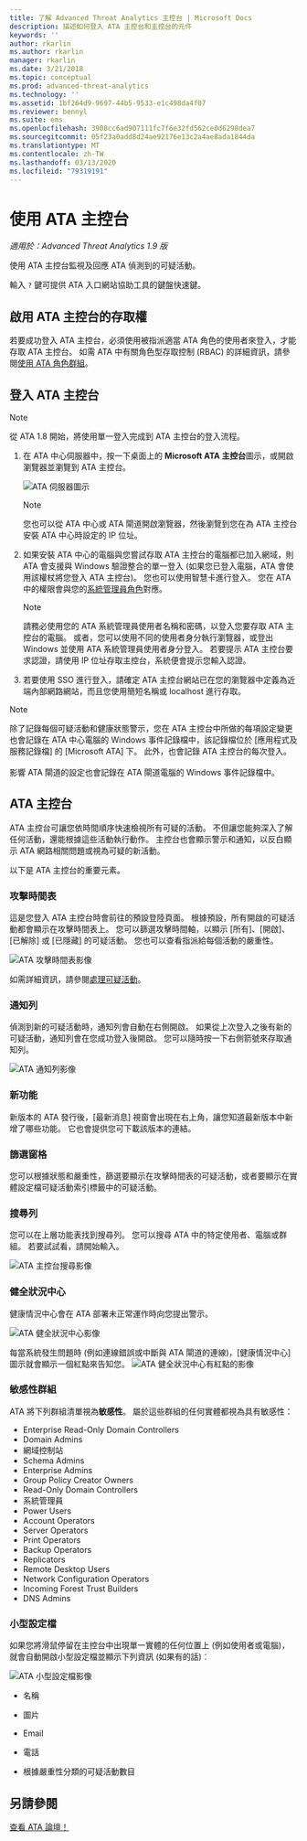 ```yaml
---
title: 了解 Advanced Threat Analytics 主控台 | Microsoft Docs
description: 描述如何登入 ATA 主控台和主控台的元件
keywords: ''
author: rkarlin
ms.author: rkarlin
manager: rkarlin
ms.date: 3/21/2018
ms.topic: conceptual
ms.prod: advanced-threat-analytics
ms.technology: ''
ms.assetid: 1bf264d9-9697-44b5-9533-e1c498da4f07
ms.reviewer: bennyl
ms.suite: ems
ms.openlocfilehash: 3908cc6ad907111fc7f6e32fd562ce0d6298dea7
ms.sourcegitcommit: 05f23a0add8d24ae92176e13c2a4ae8ada1844da
ms.translationtype: MT
ms.contentlocale: zh-TW
ms.lasthandoff: 03/13/2020
ms.locfileid: "79319191"
---
```

# <a name="working-with-the-ata-console"></a>使用 ATA 主控台


*適用於：Advanced Threat Analytics 1.9 版*

使用 ATA 主控台監視及回應 ATA 偵測到的可疑活動。

輸入 `?` 鍵可提供 ATA 入口網站協助工具的鍵盤快速鍵。 

## <a name="enabling-access-to-the-ata-console"></a>啟用 ATA 主控台的存取權
若要成功登入 ATA 主控台，必須使用被指派適當 ATA 角色的使用者來登入，才能存取 ATA 主控台。 如需 ATA 中有關角色型存取控制 (RBAC) 的詳細資訊，請參閱[使用 ATA 角色群組](ata-role-groups.md)。

## <a name="logging-into-the-ata-console"></a>登入 ATA 主控台

>[!NOTE]
 > 從 ATA 1.8 開始，將使用單一登入完成到 ATA 主控台的登入流程。

1. 在 ATA 中心伺服器中，按一下桌面上的 **Microsoft ATA 主控台**圖示，或開啟瀏覽器並瀏覽到 ATA 主控台。

    ![ATA 伺服器圖示](media/ata-server-icon.png)

   >[!NOTE]
   > 您也可以從 ATA 中心或 ATA 閘道開啟瀏覽器，然後瀏覽到您在為 ATA 主控台安裝 ATA 中心時設定的 IP 位址。    

2. 如果安裝 ATA 中心的電腦與您嘗試存取 ATA 主控台的電腦都已加入網域，則 ATA 會支援與 Windows 驗證整合的單一登入 (如果您已登入電腦，ATA 會使用該權杖將您登入 ATA 主控台)。 您也可以使用智慧卡進行登入。 您在 ATA 中的權限會與您的[系統管理員角色](ata-role-groups.md)對應。

   > [!NOTE]
   > 請務必使用您的 ATA 系統管理員使用者名稱和密碼，以登入您要存取 ATA 主控台的電腦。 或者，您可以使用不同的使用者身分執行瀏覽器，或登出 Windows 並使用 ATA 系統管理員使用者身分登入。 若要提示 ATA 主控台要求認證，請使用 IP 位址存取主控台，系統便會提示您輸入認證。

3. 若要使用 SSO 進行登入，請確定 ATA 主控台網站已在您的瀏覽器中定義為近端內部網路網站，而且您使用簡短名稱或 localhost 進行存取。

> [!NOTE]
> 除了記錄每個可疑活動和健康狀態警示，您在 ATA 主控台中所做的每項設定變更也會記錄在 ATA 中心電腦的 Windows 事件記錄檔中，該記錄檔位於 [應用程式及服務記錄檔] 的 [Microsoft ATA] 下。 此外，也會記錄 ATA 主控台的每次登入。<br></br>  影響 ATA 閘道的設定也會記錄在 ATA 閘道電腦的 Windows 事件記錄檔中。 



## <a name="the-ata-console"></a>ATA 主控台

ATA 主控台可讓您依時間順序快速檢視所有可疑的活動。 不但讓您能夠深入了解任何活動，還能根據這些活動執行動作。 主控台也會顯示警示和通知，以反白顯示 ATA 網路相關問題或視為可疑的新活動。

以下是 ATA 主控台的重要元素。


### <a name="attack-time-line"></a>攻擊時間表

這是您登入 ATA 主控台時會前往的預設登陸頁面。 根據預設，所有開啟的可疑活動都會顯示在攻擊時間表上。 您可以篩選攻擊時間軸，以顯示 [所有]、[開啟]、[已解除] 或 [已隱藏] 的可疑活動。 您也可以查看指派給每個活動的嚴重性。

![ATA 攻擊時間表影像](media/ATA-Suspicious-Activity-Timeline.jpg)

如需詳細資訊，請參閱[處理可疑活動](working-with-suspicious-activities.md)。

### <a name="notification-bar"></a>通知列

偵測到新的可疑活動時，通知列會自動在右側開啟。 如果從上次登入之後有新的可疑活動，通知列會在您成功登入後開啟。 您可以隨時按一下右側箭號來存取通知列。

![ATA 通知列影像](media/notification-bar-1.7.png)

### <a name="whats-new"></a>新功能

新版本的 ATA 發行後，[最新消息] 視窗會出現在右上角，讓您知道最新版本中新增了哪些功能。 它也會提供您可下載該版本的連結。

### <a name="filtering-panel"></a>篩選窗格

您可以根據狀態和嚴重性，篩選要顯示在攻擊時間表的可疑活動，或者要顯示在實體設定檔可疑活動索引標籤中的可疑活動。

### <a name="search-bar"></a>搜尋列

您可以在上層功能表找到搜尋列。 您可以搜尋 ATA 中的特定使用者、電腦或群組。 若要試試看，請開始輸入。

![ATA 主控台搜尋影像](media/ATA-console-search.png)

### <a name="health-center"></a>健全狀況中心

健康情況中心會在 ATA 部署未正常運作時向您提出警示。

![ATA 健全狀況中心影像](media/ATA-Health-Issue.jpg)

每當系統發生問題時 (例如連線錯誤或中斷與 ATA 閘道的連線)，[健康情況中心] 圖示就會顯示一個紅點來告知您。 ![ATA 健全狀況中心有紅點的影像](media/ATA-Health-Center-Alert-red-dot.png)

### <a name="sensitive-groups"></a>敏感性群組

ATA 將下列群組清單視為**敏感性**。 屬於這些群組的任何實體都視為具有敏感性：

- Enterprise Read-Only Domain Controllers 
- Domain Admins 
- 網域控制站 
- Schema Admins
- Enterprise Admins 
- Group Policy Creator Owners 
- Read-Only Domain Controllers 
- 系統管理員  
- Power Users  
- Account Operators  
- Server Operators   
- Print Operators
- Backup Operators
- Replicators 
- Remote Desktop Users 
- Network Configuration Operators 
- Incoming Forest Trust Builders 
- DNS Admins 


### <a name="mini-profile"></a>小型設定檔

如果您將滑鼠停留在主控台中出現單一實體的任何位置上 (例如使用者或電腦)，就會自動開啟小型設定檔並顯示下列資訊 (如果有的話)︰

![ATA 小型設定檔影像](media/ATA-mini-profile.jpg)

-   名稱

-   圖片

-   Email

-   電話

-   根據嚴重性分類的可疑活動數目



## <a name="see-also"></a>另請參閱
[查看 ATA 論壇！](https://social.technet.microsoft.com/Forums/security/home?forum=mata)
